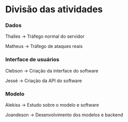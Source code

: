 # Divisão das atividades

### Dados

Thalles -> Tráfego normal do servidor

Matheus -> Tráfego de ataques reais

### Interface de usuários

Clebson -> Criação da interface do software

Jessé -> Criação da API do software

### Modelo

Alekiss -> Estudo sobre o modelo e software

Joandeson -> Desenvolvimento dos modelos e backend